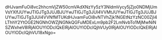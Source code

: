 dHJvamFuOi8vc2hhcmVjZW50cmVAdXNzYy5zY3NldmVycy5jZjo0NDMjUmVsYXlfJUYwJTlGJTg3JUJBJUYwJTlGJTg3JUI4VVMtJUYwJTlGJTg3JUJBJUYwJTlGJTg3JUI4VVNfMTUKdHJvamFuOi8vNTVhZjk1NGEtNzYzNC00ZjI4LThhY2YtOGE2NGNhOWZjNGNkQGFuMDExLm9pb2F2LmNvbTo1MjMwNiNSZWxheV8lRjAlOUYlODclQkElRjAlOUYlODclQjhVUy0lRjAlOUYlODclQkElRjAlOUYlODclQjhVU18xNgo=